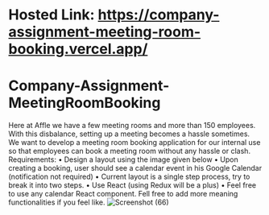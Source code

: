# Hosted Link: https://company-assignment-meeting-room-booking.vercel.app/
# Company-Assignment-MeetingRoomBooking
Here at Affle we have a few meeting rooms and more than 150 employees. With this disbalance, setting up a meeting becomes a hassle sometimes. We want to develop a meeting room booking application for our internal use so that employees can book a meeting room without any hassle or clash. 
Requirements:
•	Design a layout using the image given below
•	Upon creating a booking, user should see a calendar event in his Google Calendar (notification not required)
•	Current layout is a single step process, try to break it into two steps.
•	Use React (using Redux will be a plus)
•	Feel free to use any calendar React component.
Fell free to add more meaning functionalities if you feel like.
![Screenshot (66)](https://user-images.githubusercontent.com/42874510/113491242-ed569800-94ec-11eb-8cf0-6770d4c4ea34.png)
